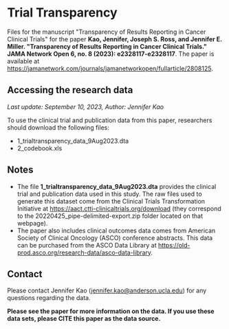 # Trial Transparency

Files for the manuscript "Transparency of Results Reporting in Cancer Clinical Trials" for the paper **Kao, Jennifer, Joseph S. Ross, and Jennifer E. Miller. "Transparency of Results Reporting in Cancer Clinical Trials." JAMA Network Open 6, no. 8 (2023): e2328117-e2328117**. The paper is available at https://jamanetwork.com/journals/jamanetworkopen/fullarticle/2808125.

## Accessing the research data 
_Last update: September 10, 2023,_ _Author: Jennifer Kao_

To use the clinical trial and publication data from this paper, researchers should download the following files: 

* 1_trialtransparency_data_9Aug2023.dta
* 2_codebook.xls

## Notes
* The file **1_trialtransparency_data_9Aug2023.dta** provides the clinical trial and publication data used in this study. The raw files used to generate this dataset come from the Clinical Trials Transformation Initiative at https://aact.ctti-clinicaltrials.org/download (they correspond to the 20220425_pipe-delimited-export.zip folder located on that webpage).
* The paper also includes clinical outcomes data comes from American Society of Clinical Oncology (ASCO) conference abstracts. This data can be purchased from the ASCO Data Library at https://old-prod.asco.org/research-data/asco-data-library.

## Contact
Please contact Jennifer Kao (jennifer.kao@anderson.ucla.edu) for any questions regarding the data.

**Please see the paper for more information on the data. If you use these data sets, please CITE this paper as the data source.**

